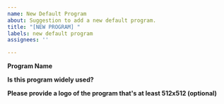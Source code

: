 ```yaml
---
name: New Default Program
about: Suggestion to add a new default program.
title: "[NEW PROGRAM] "
labels: new default program
assignees: ''

---
```


**Program Name**

**Is this program widely used?**

**Please provide a logo of the program that's at least 512x512 (optional)**
